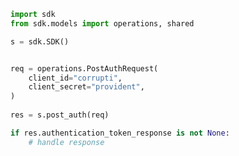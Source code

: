 <!-- Start SDK Example Usage -->
```python
import sdk
from sdk.models import operations, shared

s = sdk.SDK()


req = operations.PostAuthRequest(
    client_id="corrupti",
    client_secret="provident",
)
    
res = s.post_auth(req)

if res.authentication_token_response is not None:
    # handle response
```
<!-- End SDK Example Usage -->